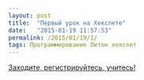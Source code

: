 ```yaml
---
layout: post
title:  "Первый урок на Хекслете"
date:   "2015-01-19 11:57:53"
permalink: /2015/01/19/1/
tags: Программирование Питон хекслет
---
```


[Заходите, регистрируйтесь, учитесь!](https://hexlet.io/lessons/python_base)
